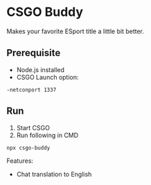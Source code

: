 # CSGO Buddy
Makes your favorite ESport title a little bit better. 

## Prerequisite
- Node.js installed
- CSGO Launch option: 
```
-netconport 1337
```

## Run
1. Start CSGO
2. Run following in CMD
```
npx csgo-buddy
```

Features:
 - Chat translation to English

